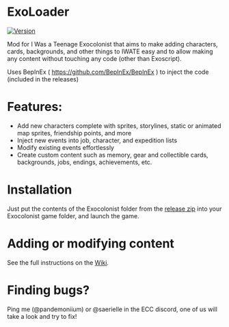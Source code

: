 # ExoLoader
[![Version](https://img.shields.io/badge/ExoLoader-v1.7-blue.svg)](https://github.com/Pandemonium14/ExoLoader/releases)


Mod for I Was a Teenage Exocolonist that aims to make adding characters, cards, backgrounds, and other things to IWATE easy and to allow making any content without touching any code (other than Exoscript).

Uses BepInEx ( https://github.com/BepInEx/BepInEx ) to inject the code (included in the releases)

# Features:
- Add new characters complete with sprites, storylines, static or animated map sprites, friendship points, and more
- Inject new events into job, character, and expedition lists
- Modify existing events effortlessly
- Create custom content such as memory, gear and collectible cards, backgrounds, jobs, endings, achievements, etc.


# Installation

Just put the contents of the Exocolonist folder from the [release zip](https://github.com/Pandemonium14/ExoLoader/releases) into your Exocolonist game folder, and launch the game.

# Adding or modifying content
See the full instructions on the [Wiki](https://github.com/Pandemonium14/ExoLoader/wiki).

# Finding bugs?

Ping me (@pandemoniium) or @saerielle in the ECC discord, one of us will take a look and try to fix!
